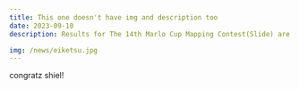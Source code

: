```yaml
---
title: This one doesn't have img and description too
date: 2023-09-10
description: Results for The 14th Marlo Cup Mapping Contest(Slide) are in!

img: /news/eiketsu.jpg
---
```


congratz shiel!